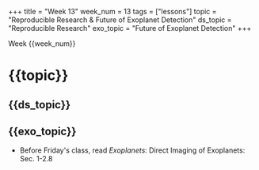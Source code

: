 +++
title = "Week 13"
week_num = 13
tags = ["lessons"]
topic = "Reproducible Research & Future of Exoplanet Detection"
ds_topic = "Reproducible Research"
exo_topic =  "Future of Exoplanet Detection"
+++

Week {{week_num}}
# {{topic}}

## {{ds_topic}}


## {{exo_topic}}
- Before Friday's class, read *Exoplanets*: Direct Imaging of Exoplanets:   Sec. 1-2.8
